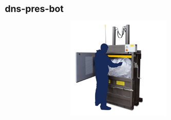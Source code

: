 # dns-pres-bot  
<p align="right">
  <img src="https://github.com/414962002/dns-pres-bot/blob/main/img/1.jpg" width="300" height="300" />
</p>

